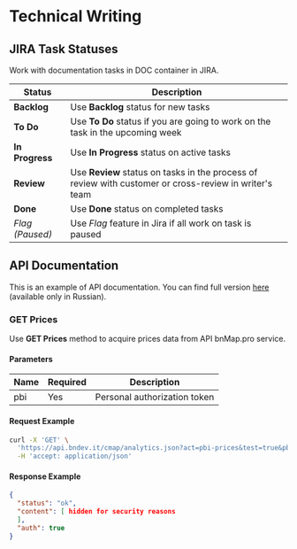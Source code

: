 # Technical Writing

## JIRA Task Statuses

Work with documentation tasks in DOC container in JIRA.

| Status        | Description  |
|---|---|
| **Backlog**       | Use **Backlog** status for new tasks  |
| **To Do**         | Use **To Do** status if you are going to work on the task in the upcoming week  |
| **In Progress**   | Use **In Progress** status on active tasks  |
| **Review**        | Use **Review** status on tasks in the process of review with customer or cross-review in writer's team  |
| **Done**          | Use **Done** status on completed tasks  |
| *Flag (Paused)* | Use *Flag* feature in Jira if all work on task is paused  |

## API Documentation 

This is an example of API documentation. You can find full version [here](https://docs.bnmap.pro/api-docs/api-methods/api-get-prices) (available only in Russian).

### GET Prices

Use **GET Prices** method to acquire prices data from API bnMap.pro service.

#### Parameters

|Name  |Required   |Description   |
|---|---|---|
|pbi   |Yes   |Personal authorization token   |

#### Request Example

```bash
curl -X 'GET' \
  'https://api.bndev.it/cmap/analytics.json?act=pbi-prices&test=true&pbi=TOKEN' \
  -H 'accept: application/json'
```

#### Response Example

```json
{
  "status": "ok",
  "content": [ hidden for security reasons
  ],
  "auth": true
}
```